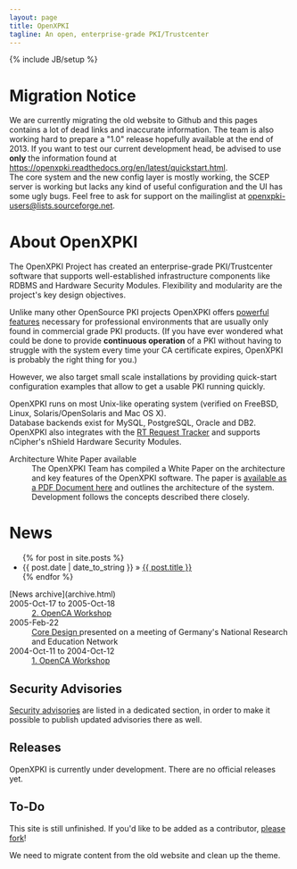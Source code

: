 ```yaml
---
layout: page
title: OpenXPKI
tagline: An open, enterprise-grade PKI/Trustcenter
---
```

{% include JB/setup %}

# Migration Notice #

<p>
We are currently migrating the old website to Github and this pages contains a lot of dead links and inaccurate information. The team is also working hard to prepare a "1.0" release hopefully available at the end of 2013. If you want to test our current development head, be advised to use <b>only</b> the information found at <a href="https://openxpki.readthedocs.org/en/latest/quickstart.html">https://openxpki.readthedocs.org/en/latest/quickstart.html</a>.<br>
The core system and the new config layer is mostly working, the SCEP server is working but lacks any kind of useful configuration and the UI has some ugly bugs. Feel free to ask for support on the mailinglist at <a href="https://lists.sourceforge.net/lists/listinfo/openxpki-users">openxpki-users@lists.sourceforge.net</a>.
</p>


# About OpenXPKI #

The OpenXPKI Project has created an enterprise-grade PKI/Trustcenter software
that supports well-established infrastructure components like RDBMS and 
Hardware Security Modules. Flexibility and modularity are the project's key
design objectives.

<p>
  Unlike many other OpenSource PKI projects OpenXPKI offers
  <a href="/features/index.html">powerful features</a>
  necessary for professional environments that are usually
  only found in commercial grade PKI products. (If you have ever wondered
  what could be done to provide <b>continuous operation</b> of a PKI without
  having to struggle with the system every time your CA certificate expires,
  OpenXPKI is probably the right thing for you.)
</p>
<p>
  However, we also target small scale installations by providing 
  quick-start configuration examples that allow to get a usable PKI 
  running quickly.
</p>
<p>
  OpenXPKI runs on most Unix-like operating system (verified on 
  FreeBSD, Linux, Solaris/OpenSolaris and Mac OS X).<br/>
  Database backends exist for MySQL, PostgreSQL, Oracle and DB2.<br/>
  OpenXPKI also integrates with the 
  <a href="http://bestpractical.com/rt/">RT Request Tracker</a> and
  supports nCipher's nShield Hardware Security Modules.
</p>

<dl>
<dt>Architecture White Paper available</dt>
<dd>The OpenXPKI Team has compiled a White Paper on the architecture 
  and key features of the OpenXPKI software. The paper is 
  <a href="docs/OpenXPKI-Architecture-Overview.pdf">available 
    as a PDF Document here</a> and outlines the architecture of the
  system. Development follows the concepts described there closely.
</dd>
</dl>


# News #

<ul class="posts">
  {% for post in site.posts %}
    <li><span>{{ post.date | date_to_string }}</span> &raquo; <a href="{{ BASE_PATH }}{{ post.url }}">{{ post.title }}</a></li>
  {% endfor %}
</ul>
[News archive](archive.html)


<dt>2005-Oct-17 to 2005-Oct-18
</dt>
<dd>
<a href="../docs/ws20051018.html">
      2. OpenCA Workshop
</a>
</dd>

<dt>2005-Feb-22</dt>
<dd>
<a href="../docs/dfn_bt_2005_02_22.pdf">
      Core Design
</a>
            presented on a meeting of Germany's National Research and Education Network
</dd>
<dt>2004-Oct-11 to 2004-Oct-12
</dt>
<dd>
<a href="../docs/ws20041012.html">
	      1. OpenCA Workshop
</a>
</dd>

<h2>Security Advisories</h2>
<p>
<a href="../secadvs/index.html">
	    Security advisories</a> are listed in a dedicated section,
	  in order to make it possible to publish updated advisories 
	  there as well.
</p>
<h2>Releases</h2>
<p>OpenXPKI is currently under development. 
	  There are no official releases yet.
</p>



## To-Do

This site is still unfinished. If you'd like to be added as a contributor,
[please fork](http://github.com/openxpki/openxpki.github.com)!

We need to migrate content from the old website and clean up the theme. 


